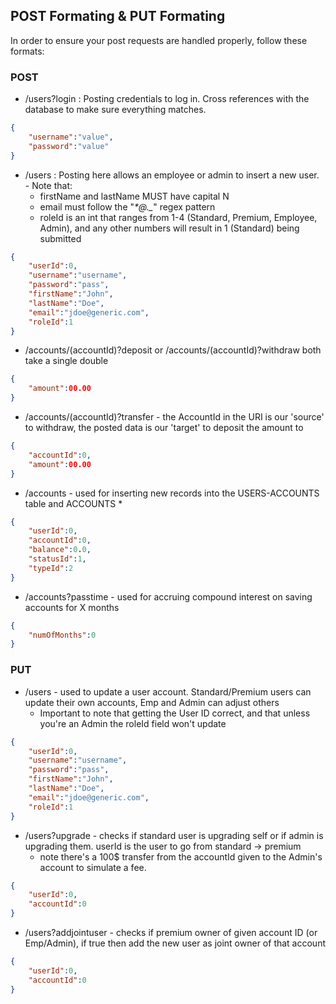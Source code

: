 ## POST Formating & PUT Formating
In order to ensure your post requests are handled properly, follow these formats:

### POST
* /users?login : Posting credentials to log in. Cross references with the database to make sure everything matches.
```json
{
	"username":"value",
	"password":"value"
}
```
* /users : Posting here allows an employee or admin to insert a new user.  - Note that:
  * firstName and lastName MUST have capital N 
  * email must follow the "_*@_*._*" regex pattern 
  * roleId is an int that ranges from 1-4 (Standard, Premium, Employee, Admin), and any other numbers will result in 1 (Standard) being submitted
```json
{
    "userId":0,
    "username":"username",
    "password":"pass",
    "firstName":"John",
    "lastName":"Doe",
    "email":"jdoe@generic.com",
    "roleId":1
}
```
* /accounts/(accountId)?deposit or /accounts/(accountId)?withdraw both take a single double 
```json
{
    "amount":00.00
}
```
* /accounts/(accountId)?transfer - the AccountId in the URI is our 'source' to withdraw, the posted data is our 'target' to deposit the amount to
```json
{
	"accountId":0,
    "amount":00.00
}
```
* /accounts -  used for inserting new records into the USERS-ACCOUNTS table and ACCOUNTS
  *
```json
{
    "userId":0,
    "accountId":0,
    "balance":0.0,
    "statusId":1,
    "typeId":2
}
```
* /accounts?passtime  - used for accruing compound interest on saving accounts for X months
```json
{
    "numOfMonths":0
}
```

### PUT
* /users - used to update a user account. Standard/Premium users can update their own accounts, Emp and Admin can adjust others
  * Important to note that getting the User ID correct, and that unless you're an Admin the roleId field won't update
```json
{
    "userId":0,
    "username":"username",
    "password":"pass",
    "firstName":"John",
    "lastName":"Doe",
    "email":"jdoe@generic.com",
    "roleId":1
}
```
* /users?upgrade - checks if standard user is upgrading self or if admin is upgrading them. userId is the user to go from standard -> premium
  * note there's a 100$ transfer from the accountId given to the Admin's account to simulate a fee.
```json
{
	"userId":0,
	"accountId":0
}
```
* /users?addjointuser - checks if premium owner of given account ID (or Emp/Admin), if true then add the new user as joint owner of that account
```json
{
	"userId":0,
	"accountId":0
}
```